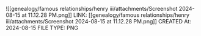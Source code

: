 ![[genealogy/famous relationships/henry iii/attachments/Screenshot 2024-08-15 at 11.12.28 PM.png]]
LINK: [[genealogy/famous relationships/henry iii/attachments/Screenshot 2024-08-15 at 11.12.28 PM.png]]
CREATED At: 2024-08-15
FILE TYPE: PNG
